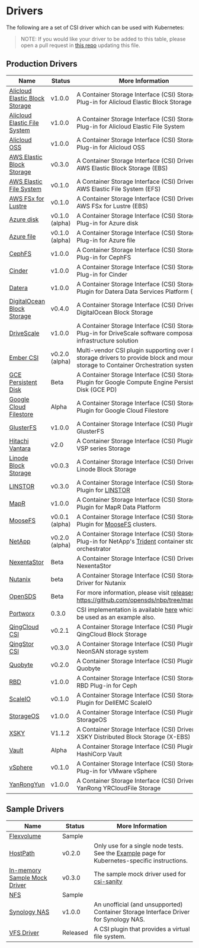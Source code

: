 # Drivers
The following are a set of CSI driver which can be used with Kubernetes:

> NOTE: If you would like your driver to be added to this table, please open a pull request in [this repo](https://github.com/kubernetes-csi/docs/pulls) updating this file.

## Production Drivers

Name | Status | More Information
-----|--------|-------
[Alicloud Elastic Block Storage](https://github.com/AliyunContainerService/csi-plugin) | v1.0.0 |A Container Storage Interface (CSI) Storage Plug-in for Alicloud Elastic Block Storage
[Alicloud Elastic File System](https://github.com/AliyunContainerService/csi-plugin)| v1.0.0 |A Container Storage Interface (CSI) Storage Plug-in for Alicloud Elastic File System
[Alicloud OSS](https://github.com/AliyunContainerService/csi-plugin)| v1.0.0 |A Container Storage Interface (CSI) Storage Plug-in for Alicloud OSS
[AWS Elastic Block Storage](https://github.com/kubernetes-sigs/aws-ebs-csi-driver) | v0.3.0 | A Container Storage Interface (CSI) Driver for AWS Elastic Block Storage (EBS)
[AWS Elastic File System](https://github.com/aws/aws-efs-csi-driver) | v0.1.0 | A Container Storage Interface (CSI) Driver for AWS Elastic File System (EFS)
[AWS FSx for Lustre](https://github.com/aws/aws-fsx-csi-driver) | v0.1.0 | A Container Storage Interface (CSI) Driver for AWS FSx for Lustre (EBS)
[Azure disk](https://github.com/andyzhangx/azuredisk-csi-driver)| v0.1.0 (alpha) |A Container Storage Interface (CSI) Storage Plug-in for Azure disk
[Azure file](https://github.com/andyzhangx/azurefile-csi-driver)| v0.1.0 (alpha) |A Container Storage Interface (CSI) Storage Plug-in for Azure file
[CephFS](https://github.com/ceph/ceph-csi)|v1.0.0|A Container Storage Interface (CSI) Storage Plug-in for CephFS
[Cinder](https://github.com/kubernetes/cloud-provider-openstack/tree/master/pkg/csi/cinder)|v1.0.0|A Container Storage Interface (CSI) Storage Plug-in for Cinder
[Datera](https://github.com/Datera/kubernetes-driver)|v1.0.0|A Container Storage Interface (CSI) Storage Plugin for Datera Data Services Platform (DSP)
[DigitalOcean Block Storage](https://github.com/digitalocean/csi-digitalocean) | v0.4.0 | A Container Storage Interface (CSI) Driver for DigitalOcean Block Storage
[DriveScale](https://github.com/DriveScale/k8s-plugins)|v1.0.0|A Container Storage Interface (CSI) Storage Plug-in for DriveScale software composable infrastructure solution
[Ember CSI](https://ember-csi.io) | v0.2.0 (alpha) | Multi-vendor CSI plugin supporting over 80 storage drivers to provide block and mount storage to Container Orchestration systems.
[GCE Persistent Disk](https://github.com/kubernetes-sigs/gcp-compute-persistent-disk-csi-driver)|Beta|A Container Storage Interface (CSI) Storage Plugin for Google Compute Engine Persistent Disk (GCE PD)
[Google Cloud Filestore](https://github.com/kubernetes-sigs/gcp-filestore-csi-driver)|Alpha|A Container Storage Interface (CSI) Storage Plugin for Google Cloud Filestore
[GlusterFS](https://github.com/gluster/gluster-csi-driver) | v1.0.0 | A Container Storage Interface (CSI) Plugin for GlusterFS
[Hitachi Vantara](https://knowledge.hitachivantara.com/Documents/Adapters_and_Drivers/Storage_Adapters_and_Drivers/Containers) | v2.0 | A Container Storage Interface (CSI) Plugin for VSP series Storage
[Linode Block Storage](https://github.com/linode/linode-blockstorage-csi-driver) | v0.0.3 | A Container Storage Interface (CSI) Driver for Linode Block Storage 
[LINSTOR](https://github.com/LINBIT/linstor-csi)|v0.3.0|A Container Storage Interface (CSI) Storage Plugin for [LINSTOR](https://www.linbit.com/en/linstor/)
[MapR](https://github.com/mapr/mapr-csi) | v1.0.0 | A Container Storage Interface (CSI) Storage Plugin for MapR Data Platform
[MooseFS](https://github.com/moosefs/moosefs-csi)|v0.0.1 (alpha)|A Container Storage Interface (CSI) Storage Plugin for [MooseFS](https://moosefs.com/) clusters.
[NetApp](https://github.com/NetApp/trident) | v0.2.0 (alpha) | A Container Storage Interface (CSI) Storage Plug-in for NetApp's [Trident](https://netapp-trident.readthedocs.io/) container storage orchestrator
[NexentaStor](https://github.com/Nexenta/nexentastor-csi-driver) | Beta | A Container Storage Interface (CSI) Driver for NexentaStor
[Nutanix](https://portal.nutanix.com/#/page/docs/details?targetId=CSI-Volume-Driver:CSI-Volume-Driver) | beta | A Container Storage Interface (CSI) Storage Driver for Nutanix
[OpenSDS](https://www.opensds.io/) | Beta | For more information, please visit [releases](https://github.com/opensds/nbp/releases) and https://github.com/opensds/nbp/tree/master/csi
[Portworx](https://portworx.com/) | 0.3.0 | CSI implementation is available [here](https://github.com/libopenstorage/openstorage/tree/master/csi) which can be used as an example also.
[QingCloud CSI](https://github.com/yunify/qingcloud-csi) | v0.2.1 | A Container Storage Interface (CSI) Plugin for QingCloud Block Storage
[QingStor CSI](https://github.com/yunify/qingstor-csi) | v0.3.0 | A Container Storage Interface (CSI) Plugin for NeonSAN storage system
[Quobyte](https://github.com/quobyte/quobyte-csi) | v0.2.0 | A Container Storage Interface (CSI) Plugin for Quobyte
[RBD](https://github.com/ceph/ceph-csi)|v1.0.0|A Container Storage Interface (CSI) Storage RBD Plug-in for Ceph
[ScaleIO](https://github.com/thecodeteam/csi-scaleio)|v0.1.0|A Container Storage Interface (CSI) Storage Plugin for DellEMC ScaleIO
[StorageOS](https://storageos.com/) | v1.0.0 | A Container Storage Interface (CSI) Plugin for StorageOS
[XSKY](https://xsky-storage.github.io/xsky-csi-driver/) | V1.1.2 | A Container Storage Interface (CSI) Driver for XSKY Distributed Block Storage (X-EBS) 
[Vault](https://github.com/kubevault/csi-driver) | Alpha | A Container Storage Interface (CSI) Plugin for HashiCorp Vault
[vSphere](https://github.com/thecodeteam/csi-vsphere)|v0.1.0|A Container Storage Interface (CSI) Storage Plug-in for VMware vSphere
[YanRongYun](http://www.yanrongyun.com/) | v1.0.0 | A Container Storage Interface (CSI) Driver for YanRong YRCloudFile Storage 

## Sample Drivers
Name | Status | More Information
-----|--------|-------
[Flexvolume](https://github.com/kubernetes-csi/drivers/tree/master/pkg/flexadapter) | Sample |
[HostPath](https://github.com/kubernetes-csi/drivers/tree/master/pkg/hostpath) | v0.2.0 | Only use for a single node tests. See the [Example](Example.html) page for Kubernetes-specific instructions.
[In-memory Sample Mock Driver](https://github.com/kubernetes-csi/csi-test/tree/master/mock/service) | v0.3.0 | The sample mock driver used for [csi-sanity](https://github.com/kubernetes-csi/csi-test/tree/master/cmd/csi-sanity)
[NFS](https://github.com/kubernetes-csi/drivers/tree/master/pkg/nfs) | Sample |
[Synology NAS](https://github.com/jparklab/synology-csi) | v1.0.0 | An unofficial (and unsupported) Container Storage Interface Driver for Synology NAS.
[VFS Driver](https://github.com/thecodeteam/csi-vfs) | Released | A CSI plugin that provides a virtual file system.
